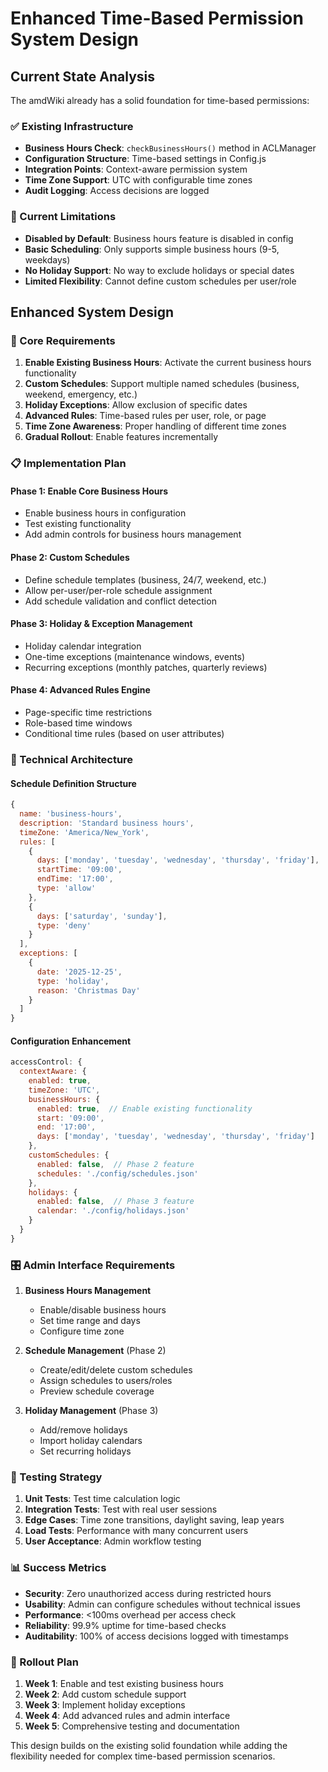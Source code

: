 # Enhanced Time-Based Permission System Design

## Current State Analysis

The amdWiki already has a solid foundation for time-based permissions:

### ✅ Existing Infrastructure
- **Business Hours Check**: `checkBusinessHours()` method in ACLManager
- **Configuration Structure**: Time-based settings in Config.js
- **Integration Points**: Context-aware permission system
- **Time Zone Support**: UTC with configurable time zones
- **Audit Logging**: Access decisions are logged

### 🔧 Current Limitations
- **Disabled by Default**: Business hours feature is disabled in config
- **Basic Scheduling**: Only supports simple business hours (9-5, weekdays)
- **No Holiday Support**: No way to exclude holidays or special dates
- **Limited Flexibility**: Cannot define custom schedules per user/role

## Enhanced System Design

### 🎯 Core Requirements

1. **Enable Existing Business Hours**: Activate the current business hours functionality
2. **Custom Schedules**: Support multiple named schedules (business, weekend, emergency, etc.)
3. **Holiday Exceptions**: Allow exclusion of specific dates
4. **Advanced Rules**: Time-based rules per user, role, or page
5. **Time Zone Awareness**: Proper handling of different time zones
6. **Gradual Rollout**: Enable features incrementally

### 📋 Implementation Plan

#### Phase 1: Enable Core Business Hours
- Enable business hours in configuration
- Test existing functionality
- Add admin controls for business hours management

#### Phase 2: Custom Schedules
- Define schedule templates (business, 24/7, weekend, etc.)
- Allow per-user/per-role schedule assignment
- Add schedule validation and conflict detection

#### Phase 3: Holiday & Exception Management
- Holiday calendar integration
- One-time exceptions (maintenance windows, events)
- Recurring exceptions (monthly patches, quarterly reviews)

#### Phase 4: Advanced Rules Engine
- Page-specific time restrictions
- Role-based time windows
- Conditional time rules (based on user attributes)

### 🔧 Technical Architecture

#### Schedule Definition Structure
```javascript
{
  name: 'business-hours',
  description: 'Standard business hours',
  timeZone: 'America/New_York',
  rules: [
    {
      days: ['monday', 'tuesday', 'wednesday', 'thursday', 'friday'],
      startTime: '09:00',
      endTime: '17:00',
      type: 'allow'
    },
    {
      days: ['saturday', 'sunday'],
      type: 'deny'
    }
  ],
  exceptions: [
    {
      date: '2025-12-25',
      type: 'holiday',
      reason: 'Christmas Day'
    }
  ]
}
```

#### Configuration Enhancement
```javascript
accessControl: {
  contextAware: {
    enabled: true,
    timeZone: 'UTC',
    businessHours: {
      enabled: true,  // Enable existing functionality
      start: '09:00',
      end: '17:00',
      days: ['monday', 'tuesday', 'wednesday', 'thursday', 'friday']
    },
    customSchedules: {
      enabled: false,  // Phase 2 feature
      schedules: './config/schedules.json'
    },
    holidays: {
      enabled: false,  // Phase 3 feature
      calendar: './config/holidays.json'
    }
  }
}
```

### 🎛️ Admin Interface Requirements

1. **Business Hours Management**
   - Enable/disable business hours
   - Set time range and days
   - Configure time zone

2. **Schedule Management** (Phase 2)
   - Create/edit/delete custom schedules
   - Assign schedules to users/roles
   - Preview schedule coverage

3. **Holiday Management** (Phase 3)
   - Add/remove holidays
   - Import holiday calendars
   - Set recurring holidays

### 🧪 Testing Strategy

1. **Unit Tests**: Test time calculation logic
2. **Integration Tests**: Test with real user sessions
3. **Edge Cases**: Time zone transitions, daylight saving, leap years
4. **Load Tests**: Performance with many concurrent users
5. **User Acceptance**: Admin workflow testing

### 📊 Success Metrics

- **Security**: Zero unauthorized access during restricted hours
- **Usability**: Admin can configure schedules without technical issues
- **Performance**: <100ms overhead per access check
- **Reliability**: 99.9% uptime for time-based checks
- **Auditability**: 100% of access decisions logged with timestamps

### 🚀 Rollout Plan

1. **Week 1**: Enable and test existing business hours
2. **Week 2**: Add custom schedule support
3. **Week 3**: Implement holiday exceptions
4. **Week 4**: Add advanced rules and admin interface
5. **Week 5**: Comprehensive testing and documentation

This design builds on the existing solid foundation while adding the flexibility needed for complex time-based permission scenarios.
